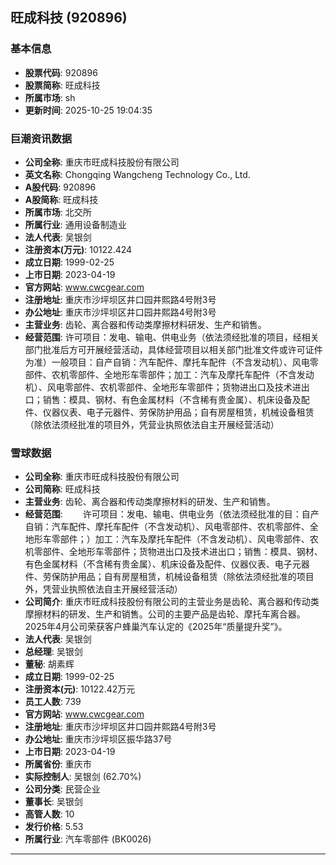 ## 旺成科技 (920896)

### 基本信息

- **股票代码**: 920896
- **股票简称**: 旺成科技
- **所属市场**: sh
- **更新时间**: 2025-10-25 19:04:35

### 巨潮资讯数据

- **公司全称**: 重庆市旺成科技股份有限公司
- **英文名称**: Chongqing Wangcheng Technology Co., Ltd.
- **A股代码**: 920896
- **A股简称**: 旺成科技
- **所属市场**: 北交所
- **所属行业**: 通用设备制造业
- **法人代表**: 吴银剑
- **注册资本(万元)**: 10122.424
- **成立日期**: 1999-02-25
- **上市日期**: 2023-04-19
- **官方网站**: www.cwcgear.com
- **注册地址**: 重庆市沙坪坝区井口园井熙路4号附3号
- **办公地址**: 重庆市沙坪坝区井口园井熙路4号附3号
- **主营业务**: 齿轮、离合器和传动类摩擦材料研发、生产和销售。
- **经营范围**: 许可项目：发电、输电、供电业务（依法须经批准的项目，经相关部门批准后方可开展经营活动，具体经营项目以相关部门批准文件或许可证件为准）一般项目：自产自销：汽车配件、摩托车配件（不含发动机）、风电零部件、农机零部件、全地形车零部件；加工：汽车及摩托车配件（不含发动机）、风电零部件、农机零部件、全地形车零部件；货物进出口及技术进出口；销售：模具、钢材、有色金属材料（不含稀有贵金属）、机床设备及配件、仪器仪表、电子元器件、劳保防护用品；自有房屋租赁，机械设备租赁（除依法须经批准的项目外，凭营业执照依法自主开展经营活动）

### 雪球数据

- **公司全称**: 重庆市旺成科技股份有限公司
- **公司简称**: 旺成科技
- **主营业务**: 齿轮、离合器和传动类摩擦材料的研发、生产和销售。
- **经营范围**: 　　许可项目：发电、输电、供电业务（依法须经批准的目：自产自销：汽车配件、摩托车配件（不含发动机）、风电零部件、农机零部件、全地形车零部件；）加工：汽车及摩托车配件（不含发动机）、风电零部件、农机零部件、全地形车零部件；货物进出口及技术进出口；销售：模具、钢材、有色金属材料（不含稀有贵金属）、机床设备及配件、仪器仪表、电子元器件、劳保防护用品；自有房屋租赁，机械设备租赁（除依法须经批准的项目外，凭营业执照依法自主开展经营活动）
- **公司简介**: 重庆市旺成科技股份有限公司的主营业务是齿轮、离合器和传动类摩擦材料的研发、生产和销售。公司的主要产品是齿轮、摩托车离合器。2025年4月公司荣获客户蜂巢汽车认定的《2025年“质量提升奖”》。
- **法人代表**: 吴银剑
- **总经理**: 吴银剑
- **董秘**: 胡素辉
- **成立日期**: 1999-02-25
- **注册资本(元)**: 10122.42万元
- **员工人数**: 739
- **官方网站**: www.cwcgear.com
- **注册地址**: 重庆市沙坪坝区井口园井熙路4号附3号
- **办公地址**: 重庆市沙坪坝区振华路37号
- **上市日期**: 2023-04-19
- **所属省份**: 重庆市
- **实际控制人**: 吴银剑 (62.70%)
- **公司分类**: 民营企业
- **董事长**: 吴银剑
- **高管人数**: 10
- **发行价格**: 5.53
- **所属行业**: 汽车零部件 (BK0026)

---